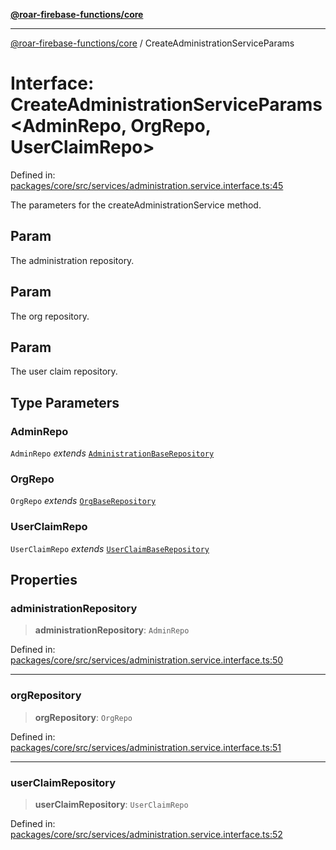[**@roar-firebase-functions/core**](../README.md)

***

[@roar-firebase-functions/core](../README.md) / CreateAdministrationServiceParams

# Interface: CreateAdministrationServiceParams\<AdminRepo, OrgRepo, UserClaimRepo\>

Defined in: [packages/core/src/services/administration.service.interface.ts:45](https://github.com/yeatmanlab/roar-firebase-functions/blob/24ea7b8e0f05ba2fca7d62901c43f15726f15a89/packages/core/src/services/administration.service.interface.ts#L45)

The parameters for the createAdministrationService method.

## Param

The administration repository.

## Param

The org repository.

## Param

The user claim repository.

## Type Parameters

### AdminRepo

`AdminRepo` *extends* [`AdministrationBaseRepository`](AdministrationBaseRepository.md)

### OrgRepo

`OrgRepo` *extends* [`OrgBaseRepository`](OrgBaseRepository.md)

### UserClaimRepo

`UserClaimRepo` *extends* [`UserClaimBaseRepository`](UserClaimBaseRepository.md)

## Properties

### administrationRepository

> **administrationRepository**: `AdminRepo`

Defined in: [packages/core/src/services/administration.service.interface.ts:50](https://github.com/yeatmanlab/roar-firebase-functions/blob/24ea7b8e0f05ba2fca7d62901c43f15726f15a89/packages/core/src/services/administration.service.interface.ts#L50)

***

### orgRepository

> **orgRepository**: `OrgRepo`

Defined in: [packages/core/src/services/administration.service.interface.ts:51](https://github.com/yeatmanlab/roar-firebase-functions/blob/24ea7b8e0f05ba2fca7d62901c43f15726f15a89/packages/core/src/services/administration.service.interface.ts#L51)

***

### userClaimRepository

> **userClaimRepository**: `UserClaimRepo`

Defined in: [packages/core/src/services/administration.service.interface.ts:52](https://github.com/yeatmanlab/roar-firebase-functions/blob/24ea7b8e0f05ba2fca7d62901c43f15726f15a89/packages/core/src/services/administration.service.interface.ts#L52)
